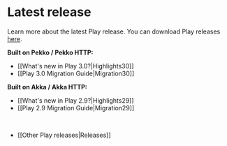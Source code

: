 <!--- Copyright (C) from 2022 The Play Framework Contributors <https://github.com/playframework>, 2011-2021 Lightbend Inc. <https://www.lightbend.com> -->

# Latest release

Learn more about the latest Play release. You can download Play releases [here](https://www.playframework.com/download).

**Built on Pekko / Pekko HTTP:**

- [[What's new in Play 3.0?|Highlights30]]
- [[Play 3.0 Migration Guide|Migration30]]

**Built on Akka / Akka HTTP:**

- [[What's new in Play 2.9?|Highlights29]]
- [[Play 2.9 Migration Guide|Migration29]]

<br/>

- [[Other Play releases|Releases]]

<br/>
